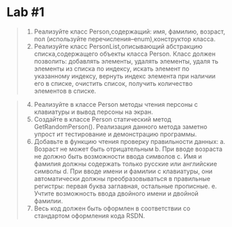 # **Lab #1**
> 1. Реализуйте класс Person,содержащий: имя, фамилию, возраст, пол
(используйте перечисления–enum),конструктор класса.
> 2. Реализуйте класс PersonList,описывающий абстракцию списка,содержащего объекты класса Person.
> Класс должен позволить: добавлять
элементы, удалять элементы, удаля
ть элементы из списка по индексу,
искать элемент по указанному индексу, вернуть индекс элемента при
наличии его в списке, очистить список, получить количество элементов
в списке.

> 4. Реализуйте в классе Person методы чтения персоны с клавиатуры и
вывод персоны на экран.
> 5. Создайте в классе Person статический метод GetRandomPerson().
Реализация данного метода заметно упрост
ит тестирование и демонстрацию программы.
> 6. Добавьте в функцию чтения проверку правильности данных:
a. Возраст не может быть отрицательным
b. При вводе возраста не должно быть возможности ввода символов
c. Имя и фамилия должны содержать только русские или английские
символы
d. При вводе имени и фамилии с клавиатуры, они автоматически
должны преобразовываться в правильные регистры: первая буква
заглавная, остальные прописные.
e. Учтите возможность ввода двойного имени и двойной фамилии.
>7. Весь код должен быть оформлен в соответствии со стандартом оформления кода RSDN.
